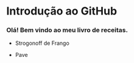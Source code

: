 # Introdução ao GitHub

### Olá! Bem vindo ao meu livro de receitas.

 - Strogonoff de Frango

 - Pave
